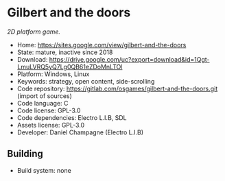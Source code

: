 # Gilbert and the doors

_2D platform game._

- Home: https://sites.google.com/view/gilbert-and-the-doors
- State: mature, inactive since 2018
- Download: https://drive.google.com/uc?export=download&id=1Qgt-LmuLVRQ5yQ7Lg0QB61eZDoMnLTOl
- Platform: Windows, Linux
- Keywords: strategy, open content, side-scrolling
- Code repository: https://gitlab.com/osgames/gilbert-and-the-doors.git (import of sources)
- Code language: C
- Code license: GPL-3.0
- Code dependencies: Electro L.I.B, SDL
- Assets license: GPL-3.0
- Developer: Daniel Champagne (Electro L.I.B)

## Building

- Build system: none
